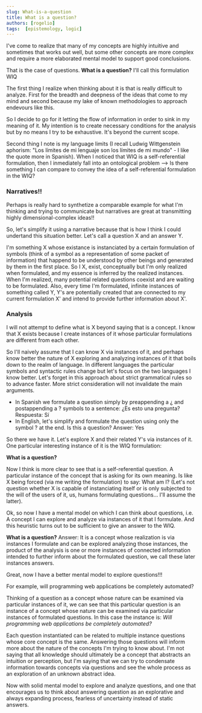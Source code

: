 ```yaml
---
slug: What-is-a-question
title: What is a question?
authors: [rogelio]
tags:  [epistemology, logic]
---
```


I've come to realize that many of my concepts are highly intuitive and sometimes that works out well, but some other concepts are more complex and require a more elaborated mental model to support good conclusions.

That is the case of questions. **What is a question?** I'll call this formulation WIQ

The first thing I realize when thinking about it is that is really difficult to analyze. First for the breadth and deepness of the ideas that come to my mind and second because my lake of known methodologies to approach endevours like this.

So I decide to go for it letting the flow of information in order to sink in my meaning of it. My intention is to create necessary conditions for the analysis but by no means I try to be exhaustive. It's beyond the current scope.

Second thing I note is my language limits (I recall Ludwig Wittgenstein aphorism: "Los límites de mi lenguaje son los límites de mi mundo" - I like the quote more in Spanish). When I noticed that WIQ is a self-referential formulation, then I inmediately fall into an ontological problem --> Is there something I can compare to convey the idea of a self-referential formulation in the WIQ?

### Narratives!!
Perhaps is really hard to synthetize a comparable example for what I'm thinking and trying to communicate but narratives are great at transmitting highly dimensional-complex ideas!!

So, let's simplify it using a narrative because that is how I think I could undertand this situation better. Let's call a question X and an answer Y.

I'm something X whose existance is instanciated by a certain formulation of symbols (think of a symbol as a representation of some packet of information) that happend to be understood by other beings and generated by them in the first place. So I X, exist, conceptually but I'm only realized when formulated, and my essence is inferred by the realized instances. When I'm realized, many potential related questions coexist and are waiting to be formulated. Also, every time I'm formulated, infinite instances of something called Y, Y's are potentially created that are connected to my current formulation X' and intend to provide further information about X'.

### Analysis
I will not attempt to define what is X beyond saying that is a concept. I know that X exists because I create instances of it whose particular formulations are different from each other.

So I'll naively assume that I can know X via instances of it, and perhaps know better the nature of X exploring and analyzing instances of it that boils down to the realm of language. In different languages the particular symbols and syntactic rules change but let's focus on the two languages I know better. Let's forget in this approach about strict grammatical rules so to advance faster. More strict consideration will not invalidate the main arguments.

+ In Spanish we formulate a question simply by preappending a ¿ and postappending a ? symbols to a sentence: ¿Es esto una pregunta? Respuesta: Sí
+ In English, let's simplify and formulate the question using only the symbol ? at the end. Is this a question? Answer: Yes

So there we have it. Let's explore X and their related Y's via instances of it. One particular interesting instance of it is the WIQ formulation:

**What is a question?**

Now I think is more clear to see that is a self-referential question. A particular instance of the concept that is asking for its own meaning. Is like X being forced (via me writing the formulation) to say: What am I? (Let's not question whether X is capable of instanciating itself or is only subjected to the will of the users of it, us, humans formulating questions... I'll assume the latter).

Ok, so now I have a mental model on which I can think about questions, i.e. A concept I can explore and analyze via instances of it that I formulate. And this heuristic turns out to be sufficient to give an answer to the WIQ.

**What is a question?** Answer: It is a concept whose realization is via instances I formulate and can be explored analyzing those instances, the product of the analysis is one or more instances of connected information intended to further inform about the formulated question, we call these later instances answers.

Great, now I have a better mental model to explore questions!!!

For example, will programming web applications be completely automated?

Thinking of a question as a concept whose nature can be examined via particular instances of it, we can see that this particular question is an instance of a concept whose nature can be examined via particular instances of formulated questions. In this case the instance is: *Will programming web applications be completely automated?*

Each question instantiated can be related to multiple instance questions whose core concept is the same. Answering those questions will inform more about the nature of the concepts I'm trying to know about. I'm not saying that all knowledge should ultimately be a concept that abstracts an intuition or perception, but I'm saying that we can try to condensate information towards concepts via questions and see the whole process as an exploration of an unknown abstract idea.

Now with solid mental model to explore and analyze questions, and one that encourages us to think about answering question as an explorative and always expanding process, fearless of uncertainty instead of static answers.


